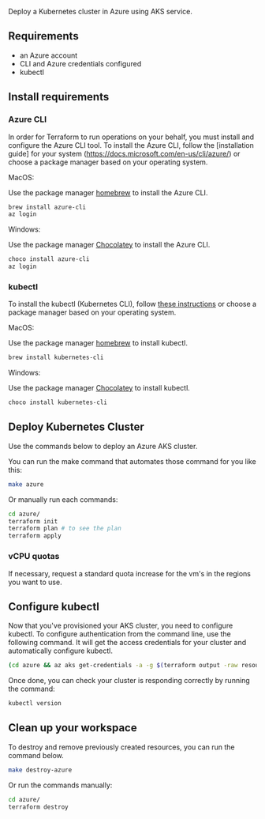 Deploy a Kubernetes cluster in Azure using AKS service.


## Requirements
 * an Azure account
 * CLI and Azure credentials configured
 * kubectl

## Install requirements

### Azure CLI

In order for Terraform to run operations on your behalf, you must install and configure the Azure CLI tool.
To install the Azure CLI, follow the [installation guide] for your system (https://docs.microsoft.com/en-us/cli/azure/)
or choose a package manager based on your operating system.

MacOS:

Use the package manager [homebrew](https://formulae.brew.sh/) to install the Azure CLI.

```bash
brew install azure-cli
az login
```

Windows:

Use the package manager [Chocolatey](https://chocolatey.org/) to install the Azure CLI.

```bash
choco install azure-cli
az login
```

### kubectl

To install the kubectl (Kubernetes CLI), follow [these instructions](https://kubernetes.io/docs/tasks/tools/install-kubectl/)
or choose a package manager based on your operating system.

MacOS:

Use the package manager [homebrew](https://formulae.brew.sh/) to install kubectl.

```bash
brew install kubernetes-cli
```

Windows:

Use the package manager [Chocolatey](https://chocolatey.org/) to install kubectl.

```bash
choco install kubernetes-cli
```

## Deploy Kubernetes Cluster

Use the commands below to deploy an Azure AKS cluster.

You can run the make command that automates those command for you like this:

```bash
make azure
```

Or manually run each commands:

```bash
cd azure/
terraform init
terraform plan # to see the plan
terraform apply
```

### vCPU quotas

If necessary, request a standard quota increase for the vm's in the regions you want to use.

## Configure kubectl

Now that you've provisioned your AKS cluster, you need to configure kubectl. To configure authentication from the command line, use the following command. It will get the access credentials for your cluster and automatically configure kubectl.

```bash
(cd azure && az aks get-credentials -a -g $(terraform output -raw resource_group) -n $(terraform output -raw cluster_name))
```

Once done, you can check your cluster is responding correctly by running the command:

```bash
kubectl version
```

## Clean up your workspace

To destroy and remove previously created resources, you can run the command below.

```bash
make destroy-azure
```

Or run the commands manually:

```bash
cd azure/
terraform destroy
```
